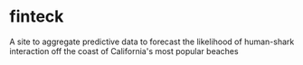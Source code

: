 # finteck
A site to aggregate predictive data to forecast the likelihood of human-shark interaction off the coast of California's most popular beaches
